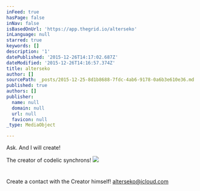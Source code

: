 ```yaml
---
inFeed: true
hasPage: false
inNav: false
isBasedOnUrl: 'https://app.thegrid.io/alterseko'
inLanguage: null
starred: true
keywords: []
description: '1'
datePublished: '2015-12-26T14:17:02.687Z'
dateModified: '2015-12-26T14:16:57.374Z'
title: alterseko
author: []
sourcePath: _posts/2015-12-25-8d1b8688-7fdc-4ab6-9178-0a6b3e610e36.md
published: true
authors: []
publisher:
  name: null
  domain: null
  url: null
  favicon: null
_type: MediaObject

---
```

Ask. And I will create!

The creator of codelic synchrons!
![](https://s3-us-west-2.amazonaws.com/the-grid-img/p/09fcc7305fc378a52eb04e7bb22f9427545dee8d.png)

# 

Create a contact with the Creator himself! [alterseko@icloud.com][0]

[0]: mailto:alterseko@icloud.com